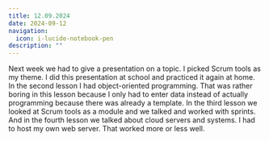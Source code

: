 ```yaml
---
title: 12.09.2024
date: 2024-09-12
navigation:
  icon: i-lucide-notebook-pen
description: ""
---
```


Next week we had to give a presentation on a topic. I picked Scrum tools as my theme. I did this presentation at school and practiced it again at home. In the second lesson I had object-oriented programming. That was rather boring in this lesson because I only had to enter data instead of actually programming because there was already a template. In the third lesson we looked at Scrum tools as a module and we talked and worked with sprints. And in the fourth lesson we talked about cloud servers and systems. I had to host my own web server. That worked more or less well.

